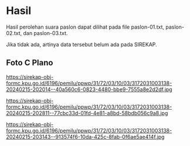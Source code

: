 # Hasil

Hasil perolehan suara paslon dapat dilihat pada file paslon-01.txt, paslon-02.txt, dan paslon-03.txt.

Jika tidak ada, artinya data tersebut belum ada pada SIREKAP.

## Foto C Plano

https://sirekap-obj-formc.kpu.go.id/6196/pemilu/ppwp/31/72/03/10/03/3172031003138-20240215-202014--40a560c6-0823-4480-bbe9-7555a8e2d2df.jpg

https://sirekap-obj-formc.kpu.go.id/6196/pemilu/ppwp/31/72/03/10/03/3172031003138-20240215-202811--77cbc33d-01fd-4e81-a8bd-58bdb056c9a8.jpg

https://sirekap-obj-formc.kpu.go.id/6196/pemilu/ppwp/31/72/03/10/03/3172031003138-20240215-203143--913574f6-10da-425c-8fab-0f6ae5ae414f.jpg
